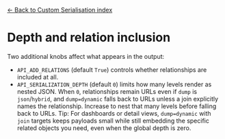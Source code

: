 [← Back to Custom Serialisation index](index.md)

# Depth and relation inclusion
Two additional knobs affect what appears in the output:
- `API_ADD_RELATIONS` (default `True`) controls whether relationships are
    included at all.
- `API_SERIALIZATION_DEPTH` (default `0`) limits how many levels render as
    nested JSON. When `0`, relationships remain URLs even if `dump` is
    `json`/`hybrid`, and `dump=dynamic` falls back to URLs unless a join
    explicitly names the relationship. Increase to nest that many levels before
    falling back to URLs.
Tip: For dashboards or detail views, `dump=dynamic` with `join` targets
keeps payloads small while still embedding the specific related objects you
need, even when the global depth is zero.

